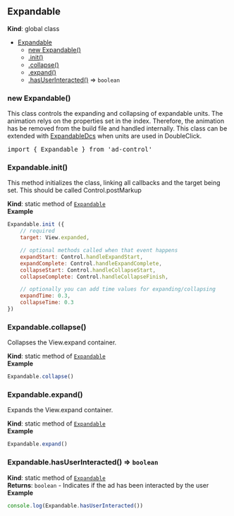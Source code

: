 <a name="Expandable"></a>

## Expandable
**Kind**: global class  

* [Expandable](#Expandable)
    * [new Expandable()](#new_Expandable_new)
    * [.init()](#Expandable.init)
    * [.collapse()](#Expandable.collapse)
    * [.expand()](#Expandable.expand)
    * [.hasUserInteracted()](#Expandable.hasUserInteracted) ⇒ <code>boolean</code>

<a name="new_Expandable_new"></a>

### new Expandable()
This class controls the expanding and collapsing of expandable units. The animation relys on the properties
set in the index. Therefore, the animation has be removed from the build file and handled internally.
This class can be extended with [ExpandableDcs](#ExpandableDcs) when units are used in DoubleClick.
<pre class="sunlight-highlight-javascript">
import { Expandable } from 'ad-control'
</pre>

<a name="Expandable.init"></a>

### Expandable.init()
This method initializes the class, linking all callbacks and the target being set. This should
	be called Control.postMarkup

**Kind**: static method of [<code>Expandable</code>](#Expandable)  
**Example**  
```js
Expandable.init ({
	// required
	target: View.expanded,

	// optional methods called when that event happens
	expandStart: Control.handleExpandStart,
	expandComplete: Control.handleExpandComplete,
	collapseStart: Control.handleCollapseStart,
	collapseComplete: Control.handleCollapseFinish,

	// optionally you can add time values for expanding/collapsing
	expandTime: 0.3,
	collapseTime: 0.3
})
```
<a name="Expandable.collapse"></a>

### Expandable.collapse()
Collapses the View.expand container.

**Kind**: static method of [<code>Expandable</code>](#Expandable)  
**Example**  
```js
Expandable.collapse()
```
<a name="Expandable.expand"></a>

### Expandable.expand()
Expands the View.expand container.

**Kind**: static method of [<code>Expandable</code>](#Expandable)  
**Example**  
```js
Expandable.expand()
```
<a name="Expandable.hasUserInteracted"></a>

### Expandable.hasUserInteracted() ⇒ <code>boolean</code>
**Kind**: static method of [<code>Expandable</code>](#Expandable)  
**Returns**: <code>boolean</code> - Indicates if the ad has been interacted by the user  
**Example**  
```js
console.log(Expandable.hasUserInteracted())
```

